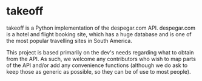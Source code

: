 takeoff
=======

takeoff is a Python implementation of the despegar.com API. despegar.com is a 
hotel and flight booking site, which has a huge database and is one of the
most popular travelling sites in South America.

This project is based primarily on the dev's needs regarding what to obtain
from the API. As such, we welcome any contributors who wish to map parts of the
API and/or add any convenience functions (although we do ask to keep those as
generic as possible, so they can be of use to most people).

